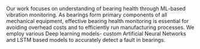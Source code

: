 Our work focuses on understanding of bearing health through ML-based vibration monitoring. As bearings form primary components of all mechanical equipment, effective bearing health monitoring is essential for avoiding overhead costs and to efficiently run manufacturing processes.
We employ various Deep learning models- custom Artificial Neural Networks and LSTM based models to accurately detect a fault in bearings.

